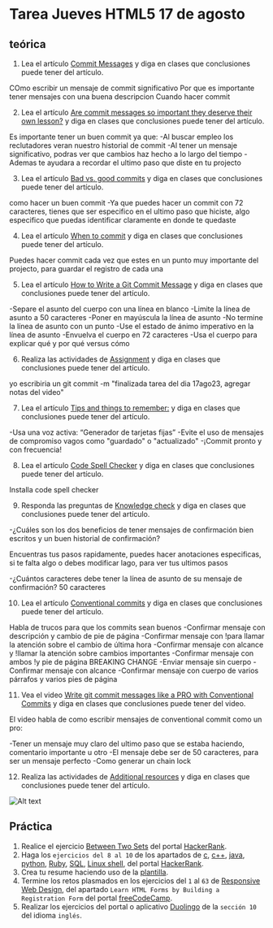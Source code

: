 # Tarea Jueves HTML5 17 de agosto

## teórica

1. Lea el artículo [Commit Messages](https://www.theodinproject.com/lessons/foundations-commit-messages) y diga en clases que conclusiones puede tener del artículo.

COmo escribir un mensaje de commit significativo
Por que es importante tener mensajes con una buena descripcion
Cuando hacer commit


2. Lea el artículo [Are commit messages so important they deserve their own lesson?](https://www.theodinproject.com/lessons/foundations-commit-messages#are-commit-messages-so-important-they-deserve-their-own-lesson) y diga en clases que conclusiones puede tener del artículo.

Es importante tener un buen commit ya que:
-Al buscar empleo los reclutadores veran nuestro historial de commit
-Al tener un mensaje significativo, podras ver que cambios haz hecho a lo largo del tiempo
-Ademas te ayudara a recordar el ultimo paso que diste en tu projecto


3. Lea el artículo [Bad vs. good commits](https://www.theodinproject.com/lessons/foundations-commit-messages#bad-vs-good-commits) y diga en clases que conclusiones puede tener del artículo.

como hacer un buen commit 
-Ya que puedes hacer un commit con 72 caracteres, tienes que ser especifico en el ultimo paso que hiciste, algo especifico que puedas identificar claramente en donde te quedaste


4. Lea el artículo [When to commit](https://www.theodinproject.com/lessons/foundations-commit-messages#when-to-commit) y diga en clases que conclusiones puede tener del artículo.

Puedes hacer commit cada vez que estes en un punto muy importante del projecto, para guardar el registro de cada una

5. Lea el artículo [How to Write a Git Commit Message](https://cbea.ms/git-commit/) y diga en clases que conclusiones puede tener del artículo.

-Separe el asunto del cuerpo con una línea en blanco
-Limite la línea de asunto a 50 caracteres
-Poner en mayúscula la línea de asunto
-No termine la línea de asunto con un punto
-Use el estado de ánimo imperativo en la línea de asunto
-Envuelva el cuerpo en 72 caracteres
-Usa el cuerpo para explicar qué y por qué versus cómo

6. Realiza las actividades de [Assignment](https://www.theodinproject.com/lessons/foundations-commit-messages#assignment) y diga en clases que conclusiones puede tener del artículo.

yo escribiria un git commit -m "finalizada tarea del dia 17ago23, agregar notas del video"


7. Lea el artículo [Tips and things to remember:](https://www.theodinproject.com/lessons/foundations-commit-messages#tips-and-things-to-remember) y diga en clases que conclusiones puede tener del artículo.

-Usa una voz activa: “Generador de tarjetas fijas”
-Evite el uso de mensajes de compromiso vagos como "guardado" o "actualizado"
-¡Commit pronto y con frecuencia!

8. Lea el artículo [Code Spell Checker](https://marketplace.visualstudio.com/items?itemName=streetsidesoftware.code-spell-checker) y diga en clases que conclusiones puede tener del artículo.

Installa code spell checker 

9. Responda las preguntas de [Knowledge check](https://www.theodinproject.com/lessons/foundations-commit-messages#knowledge-check) y diga en clases que conclusiones puede tener del artículo.

-¿Cuáles son los dos beneficios de tener mensajes de confirmación bien escritos y un buen historial de confirmación?

Encuentras tus pasos rapidamente, puedes hacer anotaciones especificas, si te falta algo o debes modificar lago, para ver tus ultimos pasos

-¿Cuántos caracteres debe tener la línea de asunto de su mensaje de confirmación?
50 caracteres

10. Lea el artículo [Conventional commits](https://www.conventionalcommits.org/en/v1.0.0/) y diga en clases que conclusiones puede tener del artículo.

Habla de trucos para que los commits sean buenos
-Confirmar mensaje con descripción y cambio de pie de página
-Confirmar mensaje con !para llamar la atención sobre el cambio de última hora
-Confirmar mensaje con alcance y !llamar la atención sobre cambios importantes
-Confirmar mensaje con ambos !y pie de página BREAKING CHANGE
-Enviar mensaje sin cuerpo
-Confirmar mensaje con alcance
-Confirmar mensaje con cuerpo de varios párrafos y varios pies de página

11. Vea el video [Write git commit messages like a PRO with Conventional Commits](https://m.youtube.com/watch?v=OJqUWvmf4gg) y diga en clases que conclusiones puede tener del video.

El video habla de como escribir mensajes de conventional commit como un pro:

-Tener un mensaje muy claro del ultimo paso que se estaba haciendo, comentario importante u otro
-El mensaje debe ser de 50 caracteres, para ser un mensaje perfecto
-Como generar un chain lock

12. Realiza las actividades de [Additional resources](https://www.theodinproject.com/lessons/foundations-commit-messages#additional-resources) y diga en clases que conclusiones puede tener del artículo.

![Alt text](image-2.png)

## Práctica

1. Realice el ejercicio [Between Two Sets](https://www.hackerrank.com/challenges/between-two-sets/problem?isFullScreen=false) del portal [HackerRank](https://www.hackerrank.com/dashboard).
2. Haga los `ejercicios del 8 al 10` de los apartados de [c](https://www.hackerrank.com/domains/c), [c++](https://www.hackerrank.com/domains/cpp), [java](https://www.hackerrank.com/domains/java), [python](https://www.hackerrank.com/domains/python), [Ruby](https://www.hackerrank.com/domains/ruby), [SQL](https://www.hackerrank.com/domains/sql), [Linux shell](https://www.hackerrank.com/domains/shell), del portal [HackerRank](https://www.hackerrank.com/dashboard).
3. Crea tu resume haciendo uso de la [plantilla](https://docs.google.com/document/d/1jfUa4HGBDjt2peJPQ0Wg1YhdGkCoSysS6QMT4u8bCic/edit?usp=sharing).
4. Termine los retos plasmados en los ejercicios del `1` al `63` de [Responsive Web Design](https://www.freecodecamp.org/learn/2022/responsive-web-design/), del apartado `Learn HTML Forms by Building a Registration Form` del portal [freeCodeCamp](https://www.freecodecamp.org/learn/).
5. Realizar los ejercicios del portal o aplicativo [Duolingo](https://www.duolingo.com/learn) de la `sección 10` del idioma `inglés`.